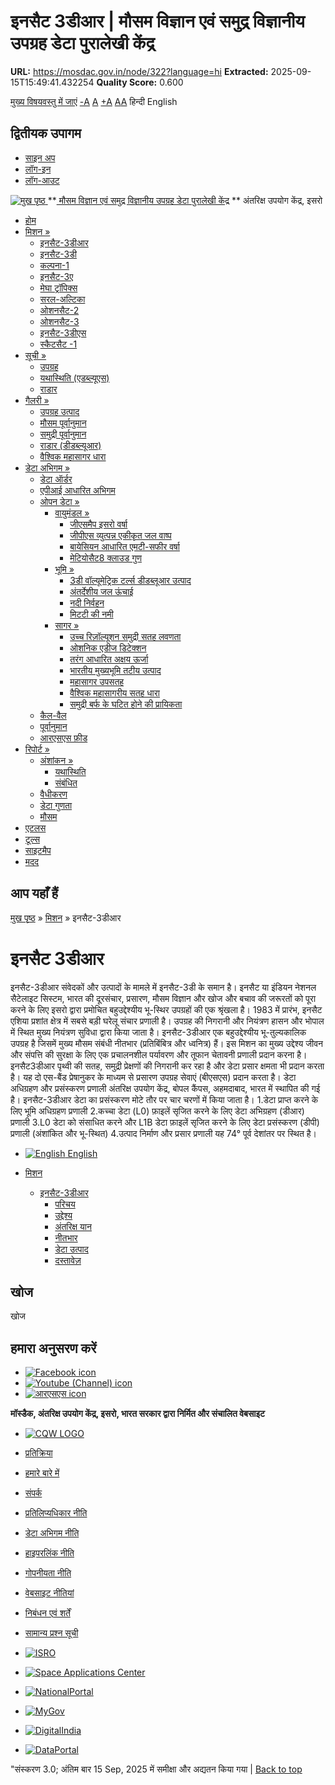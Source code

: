 # इनसैट 3डीआर | मौसम विज्ञान एवं समुद्र विज्ञानीय उपग्रह डेटा पुरालेखी केंद्र

**URL:** https://mosdac.gov.in/node/322?language=hi
**Extracted:** 2025-09-15T15:49:41.432254
**Quality Score:** 0.600

[मुख्य विषयवस्तु में जाएं](https://mosdac.gov.in/node/322?language=hi#main-content "Skip to main Content")
[-A](javascript:;) [A](javascript:;) [+A](javascript:;)
[A](javascript:drupalHighContrast.enableStyles\(\))[A](javascript:drupalHighContrast.disableStyles\(\))
हिन्दी English
## द्वितीयक उपागम
  * [साइन अप](https://mosdac.gov.in/internal/registration?language=hi)
  * [लॉग-इन](https://mosdac.gov.in/internal/uops?language=hi)
  * [लॉग-आउट](https://mosdac.gov.in/internal/logout?language=hi)

[ ![मुख पृष्ठ](https://mosdac.gov.in/sites/default/files/mosdac_small.png) ](https://mosdac.gov.in/?language=hi "मुख पृष्ठ")
**[ मौसम विज्ञान एवं समुद्र विज्ञानीय उपग्रह डेटा पुरालेखी केंद्र](https://mosdac.gov.in/?language=hi "मुख पृष्ठ") **
अंतरिक्ष उपयोग केंद्र, इसरो 
  * [होम](https://mosdac.gov.in/?language=hi)
  * [मिशन »](https://mosdac.gov.in/node/322?language=hi)
    * [इनसैट-3डीआर](https://mosdac.gov.in/insat-3dr?language=hi)
    * [इनसैट-3डी](https://mosdac.gov.in/insat-3d?language=hi)
    * [कल्पना-1](https://mosdac.gov.in/kalpana-1?language=hi)
    * [इनसैट-3ए](https://mosdac.gov.in/insat-3a?language=hi)
    * [मेघा ट्रॉपिक्स](https://mosdac.gov.in/megha-tropiques?language=hi)
    * [सरल-अल्टिका](https://mosdac.gov.in/saral-altika?language=hi)
    * [ओशनसैट-2](https://mosdac.gov.in/oceansat-2?language=hi)
    * [ओशनसैट-3](https://mosdac.gov.in/oceansat-3?language=hi)
    * [इनसैट-3डीएस](https://mosdac.gov.in/insat-3ds?language=hi)
    * [स्कैटसैट -1](https://mosdac.gov.in/scatsat-1?language=hi)
  * [सूची »](https://mosdac.gov.in/node/322?language=hi)
    * [उपग्रह](https://mosdac.gov.in/internal/catalog-satellite?language=hi)
    * [यथास्थिति (एडब्ल्यूएस)](https://mosdac.gov.in/internal/catalog-insitu?language=hi)
    * [राडार](https://mosdac.gov.in/internal/catalog-radar?language=hi)
  * [गैलरी »](https://mosdac.gov.in/node/322?language=hi)
    * [ उपग्रह उत्पाद](https://mosdac.gov.in/internal/gallery?language=hi)
    * [मौसम पूर्वानुमान](https://mosdac.gov.in/internal/gallery/weather?language=hi)
    * [समुद्री पूर्वानुमान](https://mosdac.gov.in/internal/gallery/ocean?language=hi)
    * [राडार (डीडब्ल्यूआर)](https://mosdac.gov.in/internal/gallery/dwr?language=hi)
    * [वैश्विक महासागर धारा](https://mosdac.gov.in/internal/gallery/current?language=hi)
  * [डेटा अभिगम »](https://mosdac.gov.in/node/322?language=hi)
    * [डेटा ऑर्डर](https://mosdac.gov.in/internal/uops?language=hi)
    * [एपीआई आधारित अभिगम](https://mosdac.gov.in/downloadapi-manual?language=hi)
    * [ओपन डेटा »](https://mosdac.gov.in/node/322?language=hi)
      * [वायुमंडल »](https://mosdac.gov.in/node/322?language=hi)
        * [जीएसमैप इसरो वर्षा](https://mosdac.gov.in/gsmap-isro-rain?language=hi)
        * [जीपीएस व्युत्पन्न एकीकृत जल वाष्प](https://mosdac.gov.in/gps-derived-integrated-water-vapour?language=hi)
        * [बायेसियन आधारित एमटी-सफीर वर्षा](https://mosdac.gov.in/bayesian-based-mt-saphir-rainfall?language=hi)
        * [मेटियोसैट8 क्लाउड गुण](https://mosdac.gov.in/meteosat8-cloud-properties?language=hi)
      * [भूमि »](https://mosdac.gov.in/node/322?language=hi)
        * [3डी वॉल्यूमेट्रिक टर्ल्स डीडब्लूआर उत्पाद](https://mosdac.gov.in/3d-volumetric-terls-dwrproduct?language=hi)
        * [अंतर्देशीय जल ऊंचाई](https://mosdac.gov.in/inland-water-height?language=hi)
        * [नदी निर्वहन](https://mosdac.gov.in/river-discharge?language=hi)
        * [मिटटी की नमी](https://mosdac.gov.in/soil-moisture-0?language=hi)
      * [सागर »](https://mosdac.gov.in/node/322?language=hi)
        * [उच्च रिज़ॉल्यूशन समुद्री सतह लवणता](https://mosdac.gov.in/high-resolution-sea-surface-salinity?language=hi)
        * [ओशनिक एडीज डिटेक्शन](https://mosdac.gov.in/oceanic-eddies-detection?language=hi)
        * [तरंग आधारित अक्षय ऊर्जा](https://mosdac.gov.in/wave-based-renewable-energy?language=hi)
        * [भारतीय मुख्यभूमि तटीय उत्पाद](https://mosdac.gov.in/indian-mainland-coastal-product?language=hi)
        * [महासागर उपसतह](https://mosdac.gov.in/global-ocean-surface-current?language=hi)
        * [वैश्विक महासागरीय सतह धारा](https://mosdac.gov.in/ocean-subsurface?language=hi)
        * [समुद्री बर्फ के घटित होने की प्रायिकता](https://mosdac.gov.in/sea-ice-occurrence-probability?language=hi)
    * [कैल-वैल](https://mosdac.gov.in/internal/calval-data?language=hi)
    * [पूर्वानुमान](https://mosdac.gov.in/internal/forecast-menu?language=hi)
    * [ आरएसएस फ़ीड](https://mosdac.gov.in/rss-feed?language=hi "
आरएसएस फ़ीड")
  * [रिपोर्ट »](https://mosdac.gov.in/node/322?language=hi)
    * [अंशांकन »](https://mosdac.gov.in/node/322?language=hi)
      * [यथास्थिति](https://mosdac.gov.in/insitu?language=hi)
      * [संबंधित](https://mosdac.gov.in/calibration-reports?language=hi)
    * [वैधीकरण](https://mosdac.gov.in/validation-reports?language=hi)
    * [डेटा गुणता](https://mosdac.gov.in/data-quality?language=hi)
    * [मौसम](https://mosdac.gov.in/weather-reports?language=hi)
  * [एटलस](https://mosdac.gov.in/atlases?language=hi)
  * [टूल्स](https://mosdac.gov.in/tools?language=hi)
  * [साइटमैप](https://mosdac.gov.in/sitemap?language=hi)
  * [मदद](https://mosdac.gov.in/help?language=hi)


## आप यहाँ हैं
[मुख पृष्ठ](https://mosdac.gov.in/?language=hi) » [मिशन](https://mosdac.gov.in/node/322?language=hi) » इनसैट-3डीआर
# इनसैट 3डीआर
इनसैट-3डीआर संवेदकों और उत्पादों के मामले में इनसैट-3डी के समान है।
इनसैट या इंडियन नेशनल सैटेलाइट सिस्टम, भारत की दूरसंचार, प्रसारण, मौसम विज्ञान और खोज और बचाव की जरूरतों को पूरा करने के लिए इसरो द्वारा प्रमोचित बहुउद्देश्यीय भू-स्थिर उपग्रहों की एक श्रृंखला है। 1983 में प्रारंभ, इनसैट एशिया प्रशांत क्षेत्र में सबसे बड़ी घरेलू संचार प्रणाली है। उपग्रह की निगरानी और नियंत्रण हासन और भोपाल में स्थित मुख्य नियंत्रण सुविधा द्वारा किया जाता है। इनसैट-3डीआर एक बहुउद्देश्यीय भू-तुल्यकालिक उपग्रह है जिसमें मुख्य मौसम संबंधी नीतभार (प्रतिबिंबित्र और ध्वनित्र) हैं। इस मिशन का मुख्य उद्देश्य जीवन और संपत्ति की सुरक्षा के लिए एक प्रचालनशील पर्यावरण और तूफान चेतावनी प्रणाली प्रदान करना है। इनसैट3डीआर पृथ्वी की सतह, समुद्री प्रेक्षणों की निगरानी कर रहा है और डेटा प्रसार क्षमता भी प्रदान करता है। यह दो एस-बैंड प्रेषानुकर के माध्यम से प्रसारण उपग्रह सेवाएं (बीएसएस) प्रदान करता है। डेटा अधिग्रहण और प्रसंस्करण प्रणाली अंतरिक्ष उपयोग केंद्र, बोपल कैंपस, अहमदाबाद, भारत में स्थापित की गई है। इनसैट-3डीआर डेटा का प्रसंस्करण मोटे तौर पर चार चरणों में किया जाता है।
1.डेटा प्राप्त करने के लिए भूमि अधिग्रहण प्रणाली
2.कच्चा डेटा (L0) फ़ाइलें सृजित करने के लिए डेटा अभिग्रहण (डीआर) प्रणाली
3.L0 डेटा को संसाधित करने और L1B डेटा फ़ाइलें सृजित करने के लिए डेटा प्रसंस्करण (डीपी) प्रणाली (अंशांकित और भू-स्थित)
4.उत्पाद निर्माण और प्रसार प्रणाली
यह 74° पूर्व देशांतर पर स्थित है।
  * [![English](https://mosdac.gov.in/sites/all/modules/languageicons/flags/en.png) English](https://mosdac.gov.in/insat-3dr?language=en)


  * [मिशन](https://mosdac.gov.in/node/322?language=hi)
    * [इनसैट-3डीआर](https://mosdac.gov.in/insat-3dr?language=hi)
      * [परिचय](https://mosdac.gov.in/insat-3dr-introduction?language=hi)
      * [उद्देश्य](https://mosdac.gov.in/insat-3dr-objectives?language=hi)
      * [अंतरिक्ष यान](https://mosdac.gov.in/insat-3dr-spacecraft?language=hi)
      * [नीतभार](https://mosdac.gov.in/insat-3dr-payloads?language=hi)
      * [डेटा उत्पाद](https://mosdac.gov.in/internal/catalog-insat3dr?language=hi)
      * [दस्तावेज़](https://mosdac.gov.in/insat-3dr-references?language=hi)


## खोज
खोज 
## हमारा अनुसरण करें
  * [![Facebook icon](https://mosdac.gov.in/sites/all/modules/social_media_links/libraries/elegantthemes/PNG/facebook.png)](https://www.facebook.com/mosdac.sac.isro "Facebook")
  * [![Youtube \(Channel\) icon](https://mosdac.gov.in/sites/all/modules/social_media_links/libraries/elegantthemes/PNG/youtube.png)](http://www.youtube.com/channel/UCDVkai9WIgY2ZgrlF_08Yeg "Youtube \(Channel\)")
  * [![आरएसएस icon](https://mosdac.gov.in/sites/all/modules/social_media_links/libraries/elegantthemes/PNG/rss.png)](https://mosdac.gov.in/?language=hirss.xml "आरएसएस")


**मॉस्डैक, अंतरिक्ष उपयोग केंद्र, इसरो, भारत सरकार द्वारा निर्मित और संचालित वेबसाइट**
  * [![CQW LOGO](https://mosdac.gov.in/docs/cqw_logo.gif)](https://mosdac.gov.in/docs/STQC.pdf "Quality Certificate")


  * [प्रतिक्रिया](https://mosdac.gov.in/mosdac-feedback?language=hi)
  * [हमारे बारे में](https://mosdac.gov.in/about-us?language=hi)
  * [संपर्क](https://mosdac.gov.in/contact-us?language=hi)
  * [प्रतिलिप्यधिकार नीति](https://mosdac.gov.in/node/1268?language=hi)
  * [डेटा अभिगम नीति](https://mosdac.gov.in/node/1267?language=hi)
  * [हाइपरलिंक नीति](https://mosdac.gov.in/node/1269?language=hi)
  * [गोपनीयता नीति](https://mosdac.gov.in/node/1270?language=hi)
  * [वेबसाइट नीतियां](https://mosdac.gov.in/website-policies?language=hi)
  * [निबंधन एवं शर्तें](https://mosdac.gov.in/node/1271?language=hi)
  * [सामान्य प्रश्न सूची](https://mosdac.gov.in/faq-page?language=hi)


  * [![ISRO](https://mosdac.gov.in/sites/default/files/styles/thumbnail/public/logo-transparent.png?itok=IUS20l-w)](http://www.isro.gov.in)
  * [![Space Applications Center](https://mosdac.gov.in/sites/default/files/styles/thumbnail/public/saclogo.png?itok=_Jv4AuIn)](http://www.sac.gov.in)
  * [![NationalPortal](https://mosdac.gov.in/sites/default/files/styles/thumbnail/public/india-gov_0.png?itok=yssAPH3m)](http://www.india.gov.in)
  * [![MyGov](https://mosdac.gov.in/sites/default/files/styles/thumbnail/public/mygov_0.png?itok=Po-dzdT3)](http://mygov.in/)
  * [![DigitalIndia](https://mosdac.gov.in/sites/default/files/styles/thumbnail/public/digital-india_0.png?itok=ntlP7atE)](http://www.digitalindia.gov.in/)
  * [![DataPortal](https://mosdac.gov.in/sites/default/files/styles/thumbnail/public/data-gov.png?itok=qYA78FgB)](http://data.gov.in)


"संस्करण 3.0; अंतिम बार 15 Sep, 2025 में समीक्षा और अद्यतन किया गया | 
[](https://mosdac.gov.in/node/322?language=hi "Previous")[](https://mosdac.gov.in/node/322?language=hi "अगला")
[](https://mosdac.gov.in/node/322?language=hi)
[](https://mosdac.gov.in/node/322?language=hi "Previous")[](https://mosdac.gov.in/node/322?language=hi "अगला")
[](https://mosdac.gov.in/node/322?language=hi "Close")[](https://mosdac.gov.in/node/322?language=hi)[](https://mosdac.gov.in/node/322?language=hi)[](https://mosdac.gov.in/node/322?language=hi "Pause Slideshow")[](https://mosdac.gov.in/node/322?language=hi "Play Slideshow")
[Back to top](https://mosdac.gov.in/node/322?language=hi#top)

